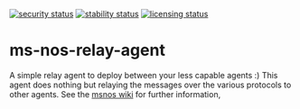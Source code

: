 
[![security status](https://qa.meterian.io/badge/pb/7ae9e446-2c0a-49c1-865c-6a21ec99c427/security)](https://qa.meterian.io/projects/?pid=7ae9e446-2c0a-49c1-865c-6a21ec99c427) [![stability status](https://qa.meterian.io/badge/pb/7ae9e446-2c0a-49c1-865c-6a21ec99c427/stability)](https://qa.meterian.io/projects/?pid=7ae9e446-2c0a-49c1-865c-6a21ec99c427) [![licensing status](https://qa.meterian.io/badge/pb/7ae9e446-2c0a-49c1-865c-6a21ec99c427/licensing)](https://qa.meterian.io/projects/?pid=7ae9e446-2c0a-49c1-865c-6a21ec99c427)

# ms-nos-relay-agent
A simple relay agent to deploy between your less capable agents :) This agent does nothing but relaying the messages over the various protocols to other agents. See the [msnos wiki](https://github.com/workshare/ms-nos/wiki) for further information,

